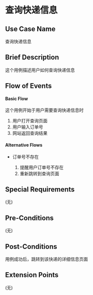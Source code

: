 查询快递信息
===========

## Use Case Name

查询快递信息

## Brief Description

这个用例描述用户如何查询快递信息

## Flow of Events

#### Basic Flow

这个用例开始于用户需要查询快递信息时

1. 用户打开查询页面
2. 用户输入订单号
3. 网站返回查询结果

#### Alternative Flows

- 订单号不存在

	1. 提醒用户订单号不存在
	2. 重新跳转到查询页面

## Special Requirements

(无)

## Pre-Conditions

(无)

## Post-Conditions

用例成功后，跳转到该快递的详细信息页面

## Extension Points

(无)
